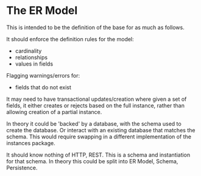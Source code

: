 # The ER Model

This is intended to be the definition of the base for as much as follows.

It should enforce the definition rules for the model:

- cardinality
- relationships
- values in fields

Flagging warnings/errors for:

- fields that do not exist

It may need to have transactional updates/creation where given a set of fields, it either creates or rejects based on the full instance, rather than allowing creation of a partial instance.

In theory it could be 'backed' by a database, with the schema used to create the database. Or interact with an existing database that matches the schema. This would require swapping in a different implementation of the instances package.

It should know nothing of HTTP, REST. This is a schema and instantiation for that schema. In theory this could be split into ER Model, Schema, Persistence.